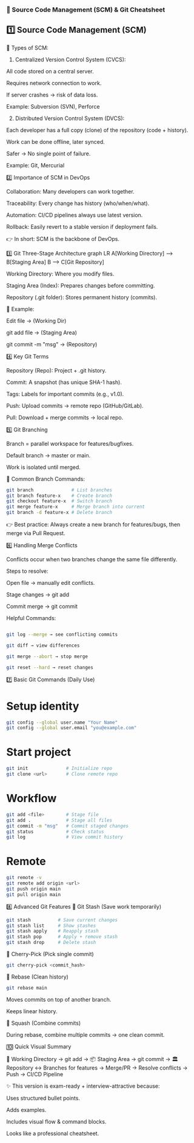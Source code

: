 ### 📌 Source Code Management (SCM) & Git Cheatsheet

## 1️⃣ Source Code Management (SCM)
🔹 Types of SCM:

1. Centralized Version Control System (CVCS):

All code stored on a central server.

Requires network connection to work.

If server crashes → risk of data loss.

Example: Subversion (SVN), Perforce

2. Distributed Version Control System (DVCS):

Each developer has a full copy (clone) of the repository (code + history).

Work can be done offline, later synced.

Safer → No single point of failure.

Example: Git, Mercurial

2️⃣ Importance of SCM in DevOps

Collaboration: Many developers can work together.

Traceability: Every change has history (who/when/what).

Automation: CI/CD pipelines always use latest version.

Rollback: Easily revert to a stable version if deployment fails.

👉 In short: SCM is the backbone of DevOps.

3️⃣ Git Three-Stage Architecture
graph LR
  A[Working Directory] --> B[Staging Area]
  B --> C[Git Repository]


Working Directory: Where you modify files.

Staging Area (Index): Prepares changes before committing.

Repository (.git folder): Stores permanent history (commits).

🔹 Example:

Edit file → (Working Dir)

git add file → (Staging Area)

git commit -m "msg" → (Repository)

4️⃣ Key Git Terms

Repository (Repo): Project + .git history.

Commit: A snapshot (has unique SHA-1 hash).

Tags: Labels for important commits (e.g., v1.0).

Push: Upload commits → remote repo (GitHub/GitLab).

Pull: Download + merge commits → local repo.

5️⃣ Git Branching

Branch = parallel workspace for features/bugfixes.

Default branch → master or main.

Work is isolated until merged.

🔧 Common Branch Commands:
```bash
git branch              # List branches
git branch feature-x    # Create branch
git checkout feature-x  # Switch branch
git merge feature-x     # Merge branch into current
git branch -d feature-x # Delete branch
```


👉 Best practice: Always create a new branch for features/bugs, then merge via Pull Request.

6️⃣ Handling Merge Conflicts

Conflicts occur when two branches change the same file differently.

Steps to resolve:

Open file → manually edit conflicts.

Stage changes → git add <file>

Commit merge → git commit

Helpful Commands:
```bash

git log --merge → see conflicting commits

git diff → view differences

git merge --abort → stop merge

git reset --hard → reset changes
```

7️⃣ Basic Git Commands (Daily Use)
# Setup identity
```bash
git config --global user.name "Your Name"
git config --global user.email "you@example.com"
```

# Start project
```bash
git init              # Initialize repo
git clone <url>       # Clone remote repo
```

# Workflow
```bash
git add <file>        # Stage file
git add .             # Stage all files
git commit -m "msg"   # Commit staged changes
git status            # Check status
git log               # View commit history
```

# Remote
```bash
git remote -v
git remote add origin <url>
git push origin main
git pull origin main
```

8️⃣ Advanced Git Features
🔹 Git Stash (Save work temporarily)
```bash
git stash          # Save current changes
git stash list     # Show stashes
git stash apply    # Reapply stash
git stash pop      # Apply + remove stash
git stash drop     # Delete stash
```
🔹 Cherry-Pick (Pick single commit)
```bash
git cherry-pick <commit_hash>
```
🔹 Rebase (Clean history)
```bash
git rebase main
```

Moves commits on top of another branch.

Keeps linear history.

🔹 Squash (Combine commits)

During rebase, combine multiple commits → one clean commit.

🔟 Quick Visual Summary

📂 Working Directory → git add → 📦 Staging Area → git commit → 🏛️ Repository
↔️ Branches for features → Merge/PR → Resolve conflicts → Push → CI/CD Pipeline

✨ This version is exam-ready + interview-attractive because:

Uses structured bullet points.

Adds examples.

Includes visual flow & command blocks.

Looks like a professional cheatsheet.
